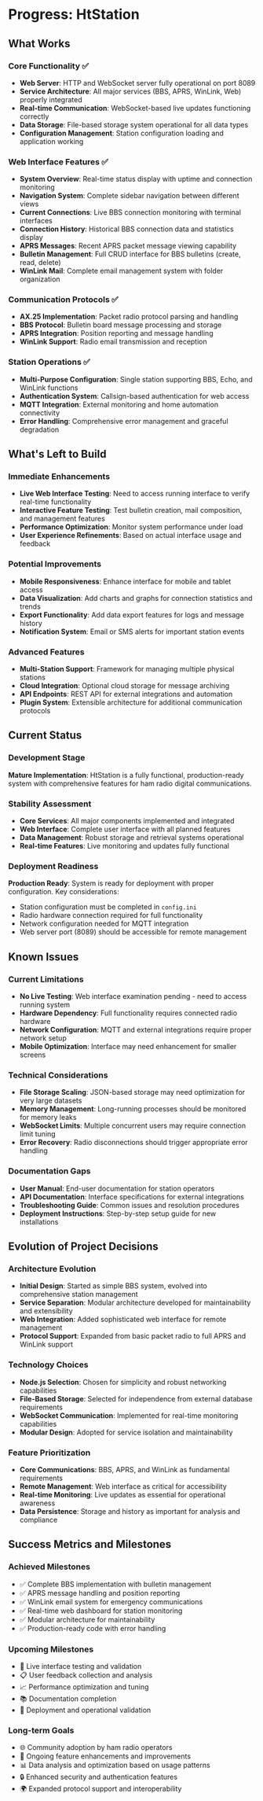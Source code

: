 # Progress: HtStation

## What Works

### Core Functionality ✅
- **Web Server**: HTTP and WebSocket server fully operational on port 8089
- **Service Architecture**: All major services (BBS, APRS, WinLink, Web) properly integrated
- **Real-time Communication**: WebSocket-based live updates functioning correctly
- **Data Storage**: File-based storage system operational for all data types
- **Configuration Management**: Station configuration loading and application working

### Web Interface Features ✅
- **System Overview**: Real-time status display with uptime and connection monitoring
- **Navigation System**: Complete sidebar navigation between different views
- **Current Connections**: Live BBS connection monitoring with terminal interfaces
- **Connection History**: Historical BBS connection data and statistics display
- **APRS Messages**: Recent APRS packet message viewing capability
- **Bulletin Management**: Full CRUD interface for BBS bulletins (create, read, delete)
- **WinLink Mail**: Complete email management system with folder organization

### Communication Protocols ✅
- **AX.25 Implementation**: Packet radio protocol parsing and handling
- **BBS Protocol**: Bulletin board message processing and storage
- **APRS Integration**: Position reporting and message handling
- **WinLink Support**: Radio email transmission and reception

### Station Operations ✅
- **Multi-Purpose Configuration**: Single station supporting BBS, Echo, and WinLink functions
- **Authentication System**: Callsign-based authentication for web access
- **MQTT Integration**: External monitoring and home automation connectivity
- **Error Handling**: Comprehensive error management and graceful degradation

## What's Left to Build

### Immediate Enhancements
- **Live Web Interface Testing**: Need to access running interface to verify real-time functionality
- **Interactive Feature Testing**: Test bulletin creation, mail composition, and management features
- **Performance Optimization**: Monitor system performance under load
- **User Experience Refinements**: Based on actual interface usage and feedback

### Potential Improvements
- **Mobile Responsiveness**: Enhance interface for mobile and tablet access
- **Data Visualization**: Add charts and graphs for connection statistics and trends
- **Export Functionality**: Add data export features for logs and message history
- **Notification System**: Email or SMS alerts for important station events

### Advanced Features
- **Multi-Station Support**: Framework for managing multiple physical stations
- **Cloud Integration**: Optional cloud storage for message archiving
- **API Endpoints**: REST API for external integrations and automation
- **Plugin System**: Extensible architecture for additional communication protocols

## Current Status

### Development Stage
**Mature Implementation**: HtStation is a fully functional, production-ready system with comprehensive features for ham radio digital communications.

### Stability Assessment
- **Core Services**: All major components implemented and integrated
- **Web Interface**: Complete user interface with all planned features
- **Data Management**: Robust storage and retrieval systems operational
- **Real-time Features**: Live monitoring and updates fully functional

### Deployment Readiness
**Production Ready**: System is ready for deployment with proper configuration. Key considerations:
- Station configuration must be completed in `config.ini`
- Radio hardware connection required for full functionality
- Network configuration needed for MQTT integration
- Web server port (8089) should be accessible for remote management

## Known Issues

### Current Limitations
- **No Live Testing**: Web interface examination pending - need to access running system
- **Hardware Dependency**: Full functionality requires connected radio hardware
- **Network Configuration**: MQTT and external integrations require proper network setup
- **Mobile Optimization**: Interface may need enhancement for smaller screens

### Technical Considerations
- **File Storage Scaling**: JSON-based storage may need optimization for very large datasets
- **Memory Management**: Long-running processes should be monitored for memory leaks
- **WebSocket Limits**: Multiple concurrent users may require connection limit tuning
- **Error Recovery**: Radio disconnections should trigger appropriate error handling

### Documentation Gaps
- **User Manual**: End-user documentation for station operators
- **API Documentation**: Interface specifications for external integrations
- **Troubleshooting Guide**: Common issues and resolution procedures
- **Deployment Instructions**: Step-by-step setup guide for new installations

## Evolution of Project Decisions

### Architecture Evolution
- **Initial Design**: Started as simple BBS system, evolved into comprehensive station management
- **Service Separation**: Modular architecture developed for maintainability and extensibility
- **Web Integration**: Added sophisticated web interface for remote management
- **Protocol Support**: Expanded from basic packet radio to full APRS and WinLink support

### Technology Choices
- **Node.js Selection**: Chosen for simplicity and robust networking capabilities
- **File-Based Storage**: Selected for independence from external database requirements
- **WebSocket Communication**: Implemented for real-time monitoring capabilities
- **Modular Design**: Adopted for service isolation and maintainability

### Feature Prioritization
- **Core Communications**: BBS, APRS, and WinLink as fundamental requirements
- **Remote Management**: Web interface as critical for accessibility
- **Real-time Monitoring**: Live updates as essential for operational awareness
- **Data Persistence**: Storage and history as important for analysis and compliance

## Success Metrics and Milestones

### Achieved Milestones
- ✅ Complete BBS implementation with bulletin management
- ✅ APRS message handling and position reporting
- ✅ WinLink email system for emergency communications
- ✅ Real-time web dashboard for station monitoring
- ✅ Modular architecture for maintainability
- ✅ Production-ready code with error handling

### Upcoming Milestones
- 🔄 Live interface testing and validation
- 📋 User feedback collection and analysis
- 📈 Performance optimization and tuning
- 📚 Documentation completion
- 🚀 Deployment and operational validation

### Long-term Goals
- 🌐 Community adoption by ham radio operators
- 🔧 Ongoing feature enhancements and improvements
- 📊 Data analysis and optimization based on usage patterns
- 🔒 Enhanced security and authentication features
- 🌍 Expanded protocol support and interoperability
